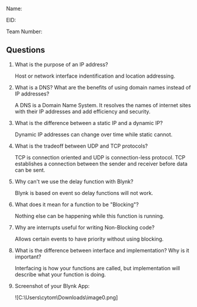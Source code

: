 Name:

EID:

Team Number:

## Questions

1. What is the purpose of an IP address?

    Host or network interface indentification and location addressing.
    
2. What is a DNS? What are the benefits of using domain names instead of IP addresses?

    A DNS is a Domain Name System. It resolves the names of internet sites with their IP addresses and add efficiency and security.

3. What is the difference between a static IP and a dynamic IP?

   Dynamic IP addresses can change over time while static cannot.

4. What is the tradeoff between UDP and TCP protocols?

    TCP is connection oriented and UDP is connection-less protocol. TCP establishes a connection between the sender and receiver before data can be sent.

5. Why can't we use the delay function with Blynk?

   Blynk is based on event so delay functions will not work.

6. What does it mean for a function to be "Blocking"?

    Nothing else can be happening while this function is running.

7. Why are interrupts useful for writing Non-Blocking code?

    Allows certain events to have priority without using blocking.

8. What is the difference between interface and implementation? Why is it important?

   Interfacing is how your functions are called, but implementation will describe what your function is doing.

9. Screenshot of your Blynk App:

    ![C:\Users\cytom\Downloads\image0.png]

